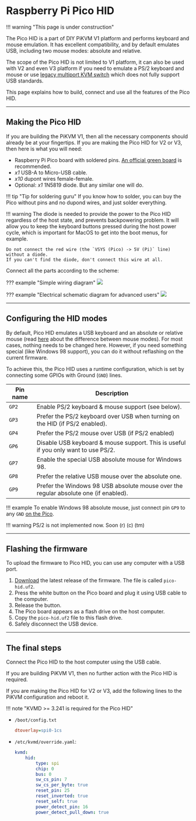 # Raspberry Pi Pico HID

!!! warning "This page is under construction"

The Pico HID is a part of DIY PiKVM V1 platform and performs keyboard and mouse emulation.
It has excellent compatibility, and by default emulates USB, including two mouse modes: absolute and relative.

The scope of the Pico HID is not limited to V1 platform, it can also be used with V2 and even V3 platform
if you need to emulate a PS/2 keyboard and mouse or use [legacy multiport KVM switch](https://github.com/pikvm/pikvm/issues/7)
which does not fully support USB standards.

This page explains how to build, connect and use all the features of the Pico HID.


-----
## Making the Pico HID

If you are building the PiKVM V1, then all the necessary components should already be at your fingertips.
If you are making the Pico HID for V2 or V3, then here is what you will need:

* Raspberry Pi Pico board with soldered pins. [An official green board](https://pico.pinout.xyz) is recommended.
* *x1* USB-A to Micro-USB cable.
* *x10* dupont wires female-female.
* Optional: *x1* 1N5819 diode. But any similar one will do.

!!! tip "Tip for soldering guru"
    If you know how to solder, you can buy the Pico without pins and no dupond wires, and just solder everything.

!!! warning
    The diode is needed to provide the power to the Pico HID regardless of the host state,
    and prevents backpowering problem. It will allow you to keep the keyboard buttons pressed
    during the host power cycle, which is important for MacOS to get into the boot menus, for example.

    Do not connect the red wire (the `VSYS (Pico) -> 5V (Pi)` line) without a diode.
    If you can't find the diode, don't connect this wire at all.

Connect all the parts according to the scheme:

??? example "Simple wiring diagram"
    <img src="basic_breadboard.png" />

??? example "Electrical schematic diagram for advanced users"
    <img src="basic_scheme.png" />


-----
## Configuring the HID modes

By default, Pico HID emulates a USB keyboard and an absolute or relative mouse
(read [here](mouse.md) about the difference between mouse modes).
For most cases, nothing needs to be changed here. However, if you need something special
(like Windows 98 support), you can do it without reflashing on the current firmware.

To achieve this, the Pico HID uses a runtime configuration, which is set by connecting
some GPIOs with Ground (`GND`) lines.

| Pin name | Description |
|----------|-------------|
| `GP2`    | Enable PS/2 keyboard & mouse support (see below). |
| `GP3`    | Prefer the PS/2 keyboard over USB when turning on the HID (if PS/2 enabled). |
| `GP4`    | Prefer the PS/2 mouse over USB (if PS/2 enabled) |
| `GP6`    | Disable USB keyboard & mouse support. This is useful if you only want to use PS/2. |
| `GP7`    | Enable the special USB absolute mouse for Windows 98. |
| `GP8`    | Prefer the relative USB mouse over the absolute one. |
| `GP9`    | Prefer the Windows 98 USB absolute mouse over the regular absolute one (if enabled). |

!!! example
    To enable Windows 98 absolute mouse, just connect pin `GP9` to any `GND` [on the Pico](https://pico.pinout.xyz).

!!! warning
    PS/2 is not implemented now. Soon (r) (c) (tm)


-----
## Flashing the firmware

To upload the firmware to Pico HID, you can use any computer with a USB port.

1. [Download](https://github.com/pikvm/kvmd/releases) the latest release of the firmware. The file is called `pico-hid.uf2`.
2. Press the white button on the Pico board and plug it using USB cable to the computer.
3. Release the button.
4. The Pico board appears as a flash drive on the host computer.
5. Copy the `pico-hid.uf2` file to this flash drive.
6. Safely disconnect the USB device.


-----
## The final steps

Connect the Pico HID to the host computer using the USB cable.

If you are building PiKVM V1, then no further action with the Pico HID is required.

If you are making the Pico HID for V2 or V3, add the following lines to the PiKVM configuration and reboot it.

!!! note "KVMD >= 3.241 is required for the Pico HID"

* `/boot/config.txt`
    ```ini
    dtoverlay=spi0-1cs
    ```

* `/etc/kvmd/override.yaml`:
    ```yaml
    kvmd:
        hid:
            type: spi
            chip: 0
            bus: 0
            sw_cs_pin: 7
            sw_cs_per_byte: true
            reset_pin: 25
            reset_inverted: true
            reset_self: true
            power_detect_pin: 16
            power_detect_pull_down: true
    ```
